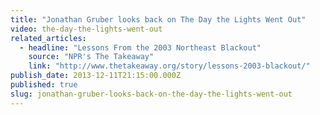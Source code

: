 ```yaml
---
title: "Jonathan Gruber looks back on The Day the Lights Went Out"
video: the-day-the-lights-went-out
related_articles:
  - headline: "Lessons From the 2003 Northeast Blackout"
    source: "NPR's The Takeaway"
    link: "http://www.thetakeaway.org/story/lessons-2003-blackout/"
publish_date: 2013-12-11T21:15:00.000Z
published: true
slug: jonathan-gruber-looks-back-on-the-day-the-lights-went-out
---
```


